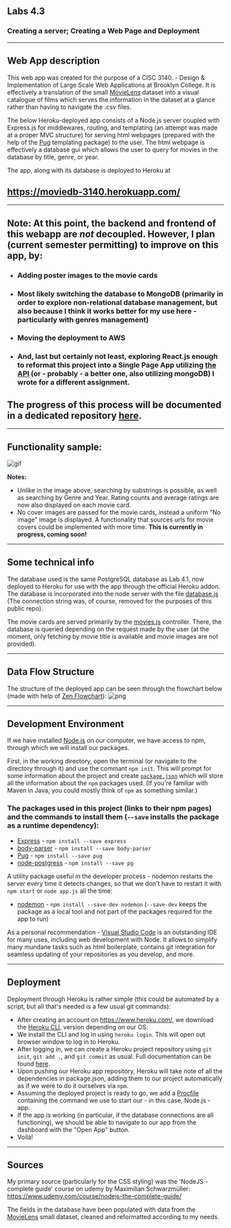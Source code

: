 ## Labs 4.3

### Creating a server; Creating a Web Page and Deployment
 ______________________________________
 
## Web App description

This web app was created for the purpose of a CISC 3140. - Design & Implementation of Large Scale Web Applications at Brooklyn College. It is effectively a translation of the small [MovieLens](https://grouplens.org/datasets/movielens/latest/) dataset into a visual catalogue of films which serves the information in the dataset at a glance rather than having to navigate the .csv files. 

The below Heroku-deployed app consists of a Node.js server coupled with Express.js for middlewares, routing, and templating (an attempt was made at a proper MVC structure) for serving html webpages (prepared with the help of the [Pug](https://www.npmjs.com/package/pug) templating package) to the user. The html webpage is effectively a database gui which allows the user to query for movies in the database by title, genre, or year. 

The app, along with its database is deployed to Heroku at 
## https://moviedb-3140.herokuapp.com/

___________

## Note: At this point, the backend and frontend of this webapp are **_not_** decoupled. However, I plan (current semester permitting) to improve on this app, by: 
* ### Adding poster images to the movie cards 
* ### Most likely switching the database to MongoDB (primarily in order to explore non-relational database management, but also because I think it works better for my use here - particularly with genres management)
* ### Moving the deployment to AWS 
* ### And, last but certainly not least, exploring React.js enough to reformat this project into a Single Page App utilizing [the API](https://github.com/Mordyfier/CISC3140/tree/master/Lab%204.2) (or - probably - a better one, also utilizing mongoDB) I wrote for a different assignment. 

## The progress of this process will be documented in a dedicated repository [here](https://github.com/Mordyfier/moviedb).
 
______________________________________

## Functionality sample:
![gif](https://github.com/Mordyfier/CISC3140/blob/master/Lab%204.3/assets/test.gif)

**Notes:**
* Unlike in the image above, searching by substrings is possible, as well as searching by Genre and Year. Rating counts and average ratings are now also displayed on each movie card. 
* No cover images are passed for the movie cards, instead a uniform "No image" image is displayed. A functionality that sources urls for movie covers could be implemented with more time. **This is currently in progress, coming soon!**

___________

## Some technical info

The database used is the same PostgreSQL database as Lab 4.1, now deployed to Heroku for use with the app through the official Heroku addon. The database is incorporated into the node server with the file [database.js](https://github.com/Mordyfier/CISC3140/blob/master/Lab%204.2%20and%204.3/Node/util/database.js) (The connection string was, of course, removed for the purposes of this public repo).

The movie cards are served primarily by the [movies.js](https://github.com/Mordyfier/CISC3140/blob/master/Lab%204.2%20and%204.3/Node/controllers/movies.js) controller. There, the database is queried depending on the request made by the user (at the moment, only fetching by movie title is available and movie images are not provided).

___________


## Data Flow Structure

The structure of the deployed app can be seen through the flowchart below (made with help of [Zen Flowchart](https://www.zenflowchart.com/)):
![png](https://github.com/Mordyfier/CISC3140/blob/master/Lab%204.3/assets/flowchart.png)

___________

## Development Environment


If we have installed [Node.js](https://nodejs.org/) on our computer, we have access to npm, through which we will install our packages. 

First, in the working directory, open the terminal (or navigate to the directory through it) and use the commant `npm init`. This will prompt for some information about the project and create [`package.json`](https://github.com/Mordyfier/CISC3140/blob/master/Lab%204.2%20and%204.3/Node/package.json) which will store all the information about the `npm` packages used. (If you're familiar with Maven in Java, you could mostly think of `npm` as something similar.)

### The packages used in this project (links to their npm pages) and the commands to install them (`--save` installs the package as a runtime dependency):
- [Express](https://www.npmjs.com/package/express) - `npm install --save express`
- [body-parser](https://www.npmjs.com/package/body-parser) - `npm install --save body-parser`
- [Pug](https://www.npmjs.com/package/pug) - `npm install --save pug`
- [node-postgress](https://www.npmjs.com/package/pg) - `npm install --save pg`

A utility package useful in the developer process - nodemon restarts the server every time it detects changes, so that we don't have to restart it with `npm start` or `node app.js` all the time:
- [nodemon](https://www.npmjs.com/package/nodemon) - `npm install --save-dev nodemon` (`--save-dev` keeps the package as a local tool and not part of the packages required for the app to run)

As a personal recommendation - [Visual Studio Code](https://code.visualstudio.com/) is an outstanding IDE for many uses, including web development with Node. It allows to simplify many mundane tasks such as html boilerplate, contains git integration for seamless updating of your repositories as you develop, and more.

___________

## Deployment

Deployment through Heroku is rather simple (this could be automated by a script, but all that's needed is a few usual git commands):
* After creating an account on https://www.heroku.com/, we download the [Heroku CLI](https://devcenter.heroku.com/articles/heroku-cli), version depending on our OS.
* We install the CLI and log in using `heroku login`. This will open out browser window to log in to Heroku.
* After logging in, we can create a Heroku project repository using `git init`, `git add .`, and `git commit` as usual. Full documentation can be found [here](https://devcenter.heroku.com/articles/git).
* Upon pushing our Heroku app repository, Heroku will take note of all the dependencies in package.json, adding them to our project automatically as if we were to do it ourselves via `npm`.
* Assuming the deployed project is ready to go, we add a [Procfile](https://github.com/Mordyfier/CISC3140/blob/master/Lab%204.2%20and%204.3/Node/Procfile) containing the command we use to start our - in this case, Node.js - app.
* If the app is working (in particular, if the database connections are all functioning), we should be able to navigate to our app from the dashboard with the "Open App" button.
* Voilà!

___________

## Sources

My primary source (particularly for the CSS styling) was the 'NodeJS - complete guide' course on udemy by Maximilian Schwarzmüller:
https://www.udemy.com/course/nodejs-the-complete-guide/

The fields in the database have been populated with data from the [MovieLens](https://grouplens.org/datasets/movielens/latest/) small dataset, cleaned and reformatted according to my needs.
